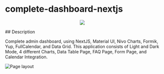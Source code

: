 # complete-dashboard-nextjs

<p align="center">
   <img src="http://img.shields.io/static/v1?label=STATUS&message=ALREADY%20DEVELOPED&color=RED&style=for-the-badge" #vitrinedev/>
</p>

<p align="justify">
## Description

Complete admin dashboard, using NextJS, Material UI, Nivo Charts, Formik, Yup, FullCalendar, and Data Grid. This application consists of Light and Dark Mode, 4 different Charts, Data Table Page, FAQ Page, Form Page, and Calendar Integration.

![Page layout](https://github.com/dexter2k8/complete-dashboard-nextjs/blob/main/public/page.gif)

</p>
